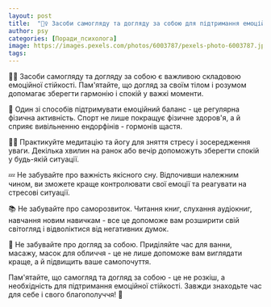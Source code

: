 ```yaml
---
layout: post
title:  "🧖‍♀️ Засоби самогляду та догляду за собою для підтримання емоційної стійкості."
author: psy
categories: [Поради_психолога]
image: https://images.pexels.com/photos/6003787/pexels-photo-6003787.jpeg?auto=compress&cs=tinysrgb&fit=crop&h=627&w=1200
tags: 
---
```


🧖‍♀️ Засоби самогляду та догляду за собою є важливою складовою емоційної стійкості. Пам'ятайте, що догляд за своїм тілом і розумом допомагає зберегти гармонію і спокій у важкі моменти.

🌿 Один зі способів підтримувати емоційний баланс - це регулярна фізична активність. Спорт не лише покращує фізичне здоров'я, а й сприяє вивільненню ендорфінів - гормонів щастя.

🧘‍♀️ Практикуйте медитацію та йогу для зняття стресу і зосередження уваги. Декілька хвилин на ранок або вечір допоможуть зберегти спокій у будь-якій ситуації.

💤 Не забувайте про важність якісного сну. Відпочивши належним чином, ви зможете краще контролювати свої емоції та реагувати на стресові ситуації.

📚 Не забувайте про саморозвиток. Читання книг, слухання аудіокниг, навчання новим навичкам - все це допоможе вам розширити свій світогляд і відволіктися від негативних думок.

🌸 Не забувайте про догляд за собою. Приділяйте час для ванни, масажу, масок для обличчя - це не лише допоможе вам виглядати краще, а й підвищить ваше самопочуття.

Пам'ятайте, що самогляд та догляд за собою - це не розкіш, а необхідність для підтримання емоційної стійкості. Завжди знаходьте час для себе і свого благополуччя! 🌺


